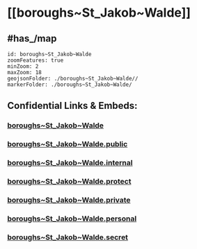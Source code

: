 # [[boroughs~St_Jakob~Walde]] 


## #has_/map  



```leaflet
id: boroughs~St_Jakob~Walde
zoomFeatures: true 
minZoom: 2 
maxZoom: 18
geojsonFolder: ./boroughs~St_Jakob~Walde//
markerFolder: ./boroughs~St_Jakob~Walde/
```


## Confidential Links & Embeds: 

### [boroughs~St_Jakob~Walde](/_Standards/Earth/Continent/Europe/Europe~Central/Austria/Austrias_States/Steiermark/counties~SM/Hartberg-Fürstenfeld/cities~Hartberg-Fürstenfeld/St_Jakob~Walde/boroughs~St_Jakob~Walde.md) 

### [boroughs~St_Jakob~Walde.public](/_public/Earth/Continent/Europe/Europe~Central/Austria/Austrias_States/Steiermark/counties~SM/Hartberg-Fürstenfeld/cities~Hartberg-Fürstenfeld/St_Jakob~Walde/boroughs~St_Jakob~Walde.public.md) 

### [boroughs~St_Jakob~Walde.internal](/_internal/Earth/Continent/Europe/Europe~Central/Austria/Austrias_States/Steiermark/counties~SM/Hartberg-Fürstenfeld/cities~Hartberg-Fürstenfeld/St_Jakob~Walde/boroughs~St_Jakob~Walde.internal.md) 

### [boroughs~St_Jakob~Walde.protect](/_protect/Earth/Continent/Europe/Europe~Central/Austria/Austrias_States/Steiermark/counties~SM/Hartberg-Fürstenfeld/cities~Hartberg-Fürstenfeld/St_Jakob~Walde/boroughs~St_Jakob~Walde.protect.md) 

### [boroughs~St_Jakob~Walde.private](/_private/Earth/Continent/Europe/Europe~Central/Austria/Austrias_States/Steiermark/counties~SM/Hartberg-Fürstenfeld/cities~Hartberg-Fürstenfeld/St_Jakob~Walde/boroughs~St_Jakob~Walde.private.md) 

### [boroughs~St_Jakob~Walde.personal](/_personal/Earth/Continent/Europe/Europe~Central/Austria/Austrias_States/Steiermark/counties~SM/Hartberg-Fürstenfeld/cities~Hartberg-Fürstenfeld/St_Jakob~Walde/boroughs~St_Jakob~Walde.personal.md) 

### [boroughs~St_Jakob~Walde.secret](/_secret/Earth/Continent/Europe/Europe~Central/Austria/Austrias_States/Steiermark/counties~SM/Hartberg-Fürstenfeld/cities~Hartberg-Fürstenfeld/St_Jakob~Walde/boroughs~St_Jakob~Walde.secret.md)

